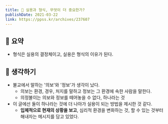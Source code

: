 ```yaml
---
title: 💁 실용과 형식, 무엇이 더 중요한가?
publishDate: 2021-03-22
link: https://ppss.kr/archives/237607
---
```

## 📝 요약   
- 형식은 실용의 결정체이고, 실용은 형식의 이유가 된다.  

## 🤔 생각하기   
- 불교에서 말하는 '의보'와 '정보'가 생각이 났다.
  - 의보는 환경, 경우, 처지를 말하고 정보는 그 환경에 속한 사람을 말한다.  
  - 의정불이는 의보와 정보를 떼어놓을 수 없다, 하나라는 것 
- 이 글에선 둘이 하나라는 것에 더 나아가 실용이 되는 방법을 제시한 것 같다.  
  - **입체적으로 현재의 상황을 보고**, 심리적 환경을 변화하는 것, 할 수 있는 것부터 해내자는 메시지를 담고 있었다. 